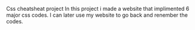 Css cheatsheat project
In this project i made a website that implimented 6 major css codes. I can later use my website to go back and renember the codes.

